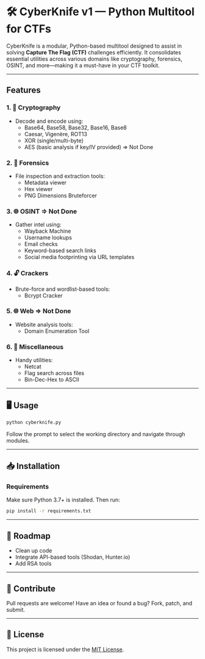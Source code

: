 # 🛠️ CyberKnife v1 — Python Multitool for CTFs

CyberKnife is a modular, Python-based multitool designed to assist in solving **Capture The Flag (CTF)** challenges efficiently. It consolidates essential utilities across various domains like cryptography, forensics, OSINT, and more—making it a must-have in your CTF toolkit.

---

## Features
### 1. 🔐 Cryptography
- Decode and encode using:
  - Base64, Base58, Base32, Base16, Base8
  - Caesar, Vigenère, ROT13
  - XOR (single/multi-byte)
  - AES (basic analysis if key/IV provided) => Not Done

### 2. 🧪 Forensics
- File inspection and extraction tools:
  - Metadata viewer
  - Hex viewer
  - PNG Dimensions Bruteforcer

### 3. 🌐 OSINT => Not Done
- Gather intel using:
  - Wayback Machine
  - Username lookups
  - Email checks
  - Keyword-based search links
  - Social media footprinting via URL templates

### 4. 🔓 Crackers
- Brute-force and wordlist-based tools:
  - Bcrypt Cracker

### 5. 🌐 Web => Not Done
- Website analysis tools:
  - Domain Enumeration Tool
### 6. 🧩 Miscellaneous
- Handy utilities:
  - Netcat
  - Flag search across files
  - Bin-Dec-Hex to ASCII
---

## 🖥️ Usage

```bash
python cyberknife.py
```

Follow the prompt to select the working directory and navigate through modules.

---

## 📥 Installation

### Requirements

Make sure Python 3.7+ is installed. Then run:

```bash
pip install -r requirements.txt
```

---

## 🚧 Roadmap

- Clean up code
- Integrate API-based tools (Shodan, Hunter.io)
- Add RSA tools

---

## 🤝 Contribute

Pull requests are welcome! Have an idea or found a bug? Fork, patch, and submit.

---

## 📜 License

This project is licensed under the [MIT License](LICENSE).

